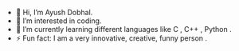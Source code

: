 - 👋 Hi, I’m Ayush Dobhal.
- 👀 I’m interested in coding.
- 🌱 I’m currently learning different languages like C , C++ , Python .
- ⚡ Fun fact: I am a very innovative, creative, funny person .

<!---
DeTraRoX/DeTraRoX is a ✨ special ✨ repository because its `README.md` (this file) appears on your GitHub profile.
You can click the Preview link to take a look at your changes.
--->
